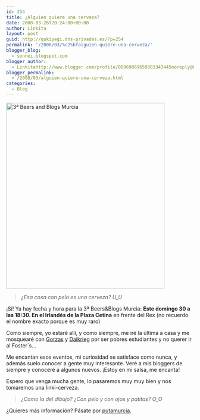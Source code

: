 ```yaml
---
id: 254
title: ¿Alguien quiere una cerveza?
date: 2008-03-26T20:24:00+00:00
author: Linkita
layout: post
guid: http://qukiyegi.dns-privadas.es/?p=254
permalink: '/2008/03/%c2%bfalguien-quiere-una-cerveza/'
blogger_blog:
  - sonnei.blogspot.com
blogger_author:
  - Linkitahttp://www.blogger.com/profile/08969869659383343445noreply@blogger.com
blogger_permalink:
  - /2008/03/alguien-quiere-una-cerveza.html
categories:
  - Blog
---
```

[<img src="http://farm3.static.flickr.com/2201/2364875374_0624b6cd85.jpg" alt="3ª Beers and Blogs Murcia" height="500" width="425" />](http://www.flickr.com/photos/linkita/2364875374/ "3ª Beers and Blogs Murcia by Linkita, on Flickr")  


<blockquote style="font-style: italic;">
  ¿Esa cosa con pelo es una cerveza? U_U</p>
</blockquote>

¡Sí! Ya hay fecha y hora para la 3ª Beers&Blogs Murcia: <span style="font-weight: bold;">Este domingo 30 a las 18:30. En el Irlandés de la Plaza Cetina</span> en frente del Rex (no recuerdo el nombre exacto porque es muy raro)

Como siempre, yo estaré allí, y como siempre, me iré la última a casa y me mosquearé con [Gorzas](http://gorzas.es/) y [Daikrieg](http://desvariando.wordpress.com/) por ser pobres estudiantes y no querer ir al Foster´s&#8230;

Me encantan esos eventos, mi curiosidad se satisface como nunca, y además suelo conocer a gente muy interesante. Veré a mis bloggers de siempre y conoceré a algunos nuevos. ¡Estoy en mi salsa, me encanta!

Espero que venga mucha gente, lo pasaremos muy muy bien y nos tomaremos una linki-cerveza.  


<blockquote style="font-style: italic;">
  ¿Como la del dibujo? ¿Con pelo y con ojos y patitas? O_O</p>
</blockquote>

¿Quieres más información? Pásate por [putamurcia](http://www.putamurcia.com/index.php/2008/02/27/porque-terceras-partes-si-fueron-buenas-3bbmt/).